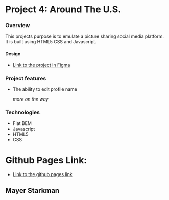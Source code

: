 # Project 4: Around The U.S.


### Overview

This projects purpose is to emulate a picture sharing social media platform.
It is built using HTML5 CSS and Javascript.


#### Design

- [Link to the project in Figma](https://www.figma.com/file/SurN1jaeEQIhuZEDMhmWWf/Sprint-4-Around-The-U.S.-desktop-mobile?node-id=0%3A1)


### Project features

- The ability to edit profile name

  *more on the way*


### Technologies

- Flat BEM
- Javascript
- HTML5
- CSS


# Github Pages Link:

- [Link to the github pages link](https://solomonbarayev.github.io/web_project_4/)


## Mayer Starkman
